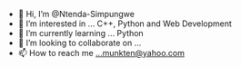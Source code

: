 - 👋 Hi, I’m @Ntenda-Simpungwe
- 👀 I’m interested in ... C++, Python and Web Development
- 🌱 I’m currently learning ... Python 
- 💞️ I’m looking to collaborate on ...
- 📫 How to reach me ...munkten@yahoo.com

<!---
Ntenda-Simpungwe/Ntenda-Simpungwe is a ✨ special ✨ repository because its `README.md` (this file) appears on your GitHub profile.
You can click the Preview link to take a look at your changes.
--->
